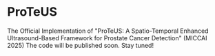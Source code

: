 # ProTeUS
The Official Implementation of "ProTeUS: A Spatio-Temporal Enhanced Ultrasound-Based Framework for Prostate Cancer Detection" (MICCAI 2025)  The code will be published soon. Stay tuned!
